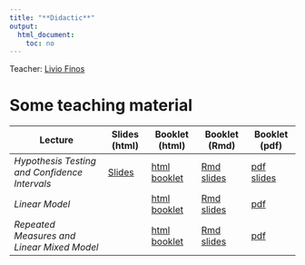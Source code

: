```yaml
---
title: "**Didactic**"
output:
  html_document:
    toc: no
---
```


Teacher: [Livio Finos](https://liviofinos.net)


# Some teaching material  

|  Lecture    | Slides (html) | Booklet (html)| Booklet (Rmd)|Booklet (pdf)|
|--------------|--------|-------|-------|-------|
| *Hypothesis Testing and Confidence Intervals* | [Slides](https://github.com/livioivil/inference_basics/blob/master/inference.html) |  [html booklet](https://github.com/livioivil/inference_basics/blob/master/inference_booklet.html)| [Rmd slides](https://github.com/livioivil/inference_basics/blob/master/inference_booklet.Rmd)| [pdf slides](https://github.com/livioivil/inference_basics/blob/master/inference_booklet.pdf)|
| *Linear Model* | |  [html booklet](https://github.com/livioivil/inference_basics/blob/master/LinearModel_booklet.html)| [Rmd slides](https://github.com/livioivil/inference_basics/blob/master/LinearModel_booklet.Rmd)| [pdf ](https://github.com/livioivil/inference_basics/blob/master/LinearModel_booklet.pdf)|
| *Repeated Measures and Linear Mixed Model* | |  [html booklet](https://github.com/livioivil/inference_basics/blob/master/RepeatedMeasures_MixedModels_for_EEGdata.html)| [Rmd slides](https://github.com/livioivil/inference_basics/blob/master/RepeatedMeasures_MixedModels_for_EEGdata.Rmd)| [pdf ](https://github.com/livioivil/inference_basics/blob/master/RepeatedMeasures_MixedModels_for_EEGdata.pdf)|

